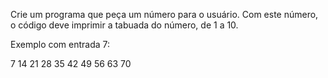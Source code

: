 Crie um programa que peça um número para o usuário. Com este número, o código deve imprimir a tabuada do número, de 1 a 10.

Exemplo com entrada 7:

7
14
21
28
35
42
49
56
63
70